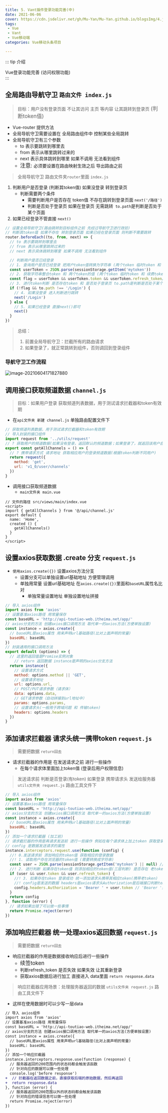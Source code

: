 ```yaml
---
title: 5. Vant插件登录功能完善(中)
date: 2021-06-06
cover: https://cdn.jsdelivr.net/gh/Mu-Yan/Mu-Yan.github.io/blogsImg/4.jpg
tags:
 - Vue
 - Vant
 - Vue移动端
categories: Vue移动头条项目

---
```


::: tip 介绍

Vue登录功能完善 (访问权限功能)<br>
:::

<!-- more -->

## 全局路由导航守卫 `路由文件 index.js`

> 目标：用户没有登录页面 不让其访问 主页 等内容 让其跳转到登录页 <big>(判断token值)</big>

- Vue-router 提供方法 
- 全局导航守卫需要设置在 全局路由组件中 控制某些全局跳转
- 全局导航守卫有三个参数
  - to 表示要跳转到哪里去
  - from 表示从哪里跳转过来的
  - next 表示具体跳转到哪里 如果不调用 无法看到组件
  - <big>注意: </big>必须要设置在路由映射生效之后 导出路由之前

> 全局导航守卫  路由文件夹`router`里面 `index.js`

1. 判断用户是否登录 (判断其token值) 如果没登录 转到登录页
   * 判断需要两个条件 
     * 需要判断用户是否存在 token值 不存在跳转到登录页面 `next('/路径')`
     * 判断是否处于登录页 如果在登录页 无需跳转` to.path`是判断是否处于某个页面
2. 如果已经登录不管直接 `next()`

```js
// 设置全局导航守卫(路由跳转到目标组件之前 先经过导航守卫进行效验)
// 判断其token值 如果不存在 转到登录页面 如果已经在登录页面 则判断不需要跳转
router.beforeEach((to, from, next) => {
  // to 表示要跳转到哪里去
  // from 表示从哪里跳转过来的
  // next 表示具体跳转到哪里 如果不调用 无法看到组件

  // 判断用户是否已经登录
  // 1. 查询用户是否已经登录 把用户token值转换为字符串 (两个token 临时token 和 续费token)
  const userToken = JSON.parse(sessionStorage.getItem('mytoken'))
  // 2. 获取字符串整合token 和 两个token的值 (两个token 临时token 和 续费token)
  const flag = userToken && userToken.token && userToken.refresh_token// 判断是否存在token值 存在返回true
  // 3. 进行token判断 是否存在token 和 是否处于登录页 to.path是判断是否处于某个页面
  if (!flag && to.path !== '/Login') {
    // 4. 如果没登录 进入判断进行跳转
    next('/Login')
  } else {
    // 5. 如果已经登录 直接next()即可
    next()
  }
})
```

> 总结：
>
> 1. 前置全局导航守卫：拦截所有的路由请求
> 2. 如果登录了，就正常跳转到组件，否则调回到登录组件

### 导航守卫工作流程

![image-20210604171827880](https://i.loli.net/2021/06/05/n5NRQfYb9pK36rZ.png)

## 调用接口获取频道数据 `channel.js`

> 目标：如果用户登录 获取频道列表数据，用于测试请求拦截器和token有效期

* 在`api文件夹 新建 channel.js` 单独路由配置文件下

```js
// 获取频道列表数据，用于测试请求拦截器和token有效期
// 导入封装的接口组件
import request from '../utils/request'
// ? 获取用户的频道数据(如果没有登录，返回默认的频道数据；如果登录了，就返回该用户自己的数据)
export const getAllChannels = () => {
  // ? 携带请求方式 请求地址 获取相应用户的登录频道数据(根据token判断不同用户)
  return request({
    method: 'get',
    url: 'v1_0/user/channels'
  })
}

```

* 调用接口获取频道数据
  * `main文件夹 main.vue`

```vue
// 文件的路径 src/views/main/index.vue
<script>
import { getAllChannels } from '@/api/channel.js'
export default {
  name: 'Home',
  created () {
    getAllChannels()
  }
}
</script>
```

## 设置axios获取数据 .create 分支 `request.js`

* `使用axios.create({})` 设置axios方法分支
  * 设置分支可以单独设置url基础地址 方便管理调用
  * 单独用常量 设置url基础地址 在`axios.create({})`里面和`baseURL`属性名比对 
    * 单独常量设置地址 单独设置地址拼接

```js
// 导入 axios组件
import axios from 'axios'
// 设置基准axios路径 用常量保存
const baseURL = 'http://api-toutiao-web.itheima.net/app/'
// axios分支的方法 创建axios接口调用方法 取代单一的axios方法(方便单独设置)
const instance = axios.create({
  // baseURL是axios属性 用来声明url基础路径(比对上面声明的常量)
  baseURL: baseURL
})
// 封装通用的接口调用方法
export default (options) => {
  // 这里的返回值是Promise实例对象
    // return 返回数据 instance是声明的axios分支方法
  return instance({
    // 设置请求方式
    method: options.method || 'GET',
    // 设置请求地址
    url: options.url,
    // POST/PUT请求参数（请求体）
    data: options.data,
    // GET请求参数（自动拼接到url地址中）
    params: options.params,
    // 设置请求头(一般用于跨域问题 和 传输token)
    headers: options.headers
  })
}

```

## 添加请求拦截器 请求头统一携带token `request.js`

>需要把数据 `return回去`

* 请求拦截器的作用是 在发送请求之前 进行一些操作 
  * 在每个请求体里面加上token值 (登录后用户权限信息)

> 发送请求前 判断是否登录(有token) 如果登录 携带请求头 发送给服务器 `utils文件夹 request.js` 路由工具文件下

```js
// 导入 axios组件
import axios from 'axios'
// 设置基准axios路径 用常量保存
const baseURL = 'http://api-toutiao-web.itheima.net/app/'
// axios分支的方法 创建axios接口调用方法 取代单一的axios方法(方便单独设置)
const instance = axios.create({
  // baseURL是axios属性 用来声明url基础路径(比对上面声明的常量)
  baseURL: baseURL
})
// 添加一个请求拦截器 (加工前)
// 请求截拦器的作用是再请求发送前 进行一些操作 例如在每个请求体上加上token 获取登录权限后的数据
// config 是数据发送请求的属性
instance.interceptors.request.use(function (config) {
  //! 0.发送请求前 添加响应的token值 获取相应的登录数据
  //! 1. 读取用户存在浏览器的token值 (需要转换成字符串)
  const user = JSON.parse(sessionStorage.getItem('mytoken') || null) //! 如果没有token 赋值为null
  //! 2. 进行判断 如果存在token值 则添加相应的token值(三层判断) 是否存在 老token 新token
  if (user && user.token && user.refresh_token) {
    //! 3. 如果存在token 登录成功 统一添加请求头携带其相应token(携带老token)
    //! config是发送的数据 headers是axios请求头Authorization是后端接口判断token的属性名
    config.headers.Authorization = 'Bearer ' + user.token // 'Bearer '是后端声明的token前置
  }
  return config
}, function (error) {
  // 请求如果出错了可以做一些事情
  return Promise.reject(error)
})
```

## 添加响应拦截器 统一处理axios返回数据 `request.js`

> 需要把数据 `return回去`

* 响应拦截器的作用是数据接收响应后进行一些操作 
  *  <big>续签token</big>
  * 判断refresh_token 是否失效 如果失效 让其重新登录
  * 获取axios数据后进行加工 直接进入 data里面 `return response.data`

> 响应拦截器应用场景：处理服务器返回的数据   `utils文件夹 request.js` 路由工具文件下

* 这样在使用数据时可以少写一层data

```diff
// 导入 axios组件
import axios from 'axios'
// 设置基准axios路径 用常量保存
const baseURL = 'http://api-toutiao-web.itheima.net/app/'
// axios分支的方法 创建axios接口调用方法 取代单一的axios方法(方便单独设置)
const instance = axios.create({
  // baseURL是axios属性 用来声明url基础路径(比对上面声明的常量)
  baseURL: baseURL
})
// 添加一个响应拦截器
instance.interceptors.response.use(function (response) {
  // 服务器返回的200范围内的状态码都会触发该函数
  // 针对向应的数据可以做一些处理
  console.log('before response')
+  // 拦截器在返回数据之前，直接获取后端的原始数据，然后再返回
+  return response.data
}, function (error) {
  // 服务器返回的200范围以外的状态码都会触发该函数
  // 针对向应的错误信息可以做一些处理
  return Promise.reject(error)
})

```
